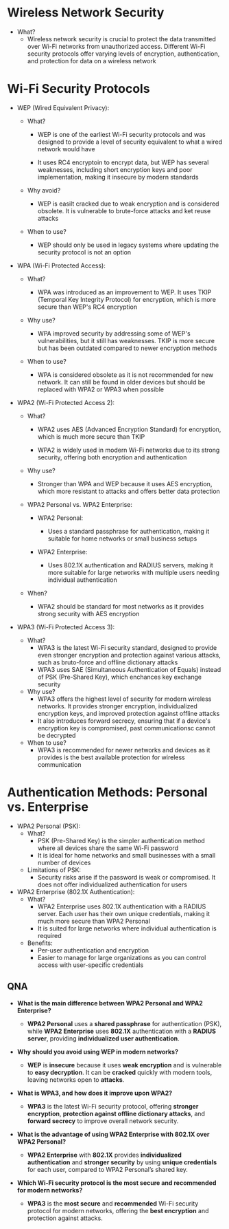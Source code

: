 # Wireless Network Security
- What?
	- Wireless network security is crucial to protect the data transmitted over Wi-Fi networks from unauthorized access. Different Wi-Fi security protocols offer varying levels of encryption, authentication, and protection for data on a wireless network

# Wi-Fi Security Protocols
- WEP (Wired Equivalent Privacy):
	- What?
		- WEP is one of the earliest Wi-Fi security protocols and was designed to provide a level of security equivalent to what a wired network would have
		
		- It uses RC4 encryptoin to encrypt data, but WEP has several weaknesses, including short encryption keys and poor implementation, making it insecure by modern standards
		
	- Why avoid?
		- WEP is easilt cracked due to weak encryption and is considered obsolete. It is vulnerable to brute-force attacks and ket reuse attacks
		
	- When to use?
		- WEP should only be used in legacy systems where updating the security protocol is not an option
		
- WPA (Wi-Fi Protected Access):
	- What?
		- WPA was introduced as an improvement to WEP. It uses TKIP (Temporal Key Integrity Protocol) for encryption, which is more secure than WEP's RC4 encryption
		
	- Why use?
		- WPA improved security by addressing some of WEP's vulnerabilities, but it still has weaknesses. TKIP is more secure but has been outdated compared to newer encryption methods
		
	- When to use?
		- WPA is considered obsolete as it is not recommended for new network. It can still be found in older devices but should be replaced with WPA2 or WPA3 when possible
		
- WPA2 (Wi-Fi Protected Access 2):
	- What?
		- WPA2 uses AES (Advanced Encryption Standard) for encryption, which is much more secure than TKIP
		
		- WPA2 is widely used in modern Wi-Fi networks due to its strong security, offering both encryption and authentication
		
	- Why use?
		- Stronger than WPA and WEP because it uses AES encryption, which more resistant to attacks and offers better data protection
		
	- WPA2 Personal vs. WPA2 Enterprise:
		- WPA2 Personal:
			- Uses a standard passphrase for authentication, making it suitable for home networks or small business setups
			
		- WPA2 Enterprise:
			- Uses 802.1X authentication and RADIUS servers, making it more suitable for large networks with multiple users needing individual authentication
			
	- When?
		- WPA2 should be standard for most networks as it provides strong security with AES encryption
		
- WPA3 (Wi-Fi Protected Access 3):
	- What?
		- WPA3 is the latest Wi-Fi security standard, designed to provide even stronger encryption and protection against various attacks, such as bruto-force and offline dictionary attacks
		- WPA3 uses SAE (Simultaneous Authentication of Equals) instead of PSK (Pre-Shared Key), which enchances key exchange security
	- Why use?
		- WPA3 offers the highest level of security for modern wireless networks. It provides stronger encryption, individualized encryption keys, and improved protection against offline attacks
		- It also introduces forward secrecy, ensuring that if a device's encryption key is compromised, past communicationsc cannot be decrypted
	- When to use?
		- WPA3 is recommended for newer networks and devices as it provides is the best available protection for wireless communication

# Authentication Methods: Personal vs. Enterprise
- WPA2 Personal (PSK):
	- What?
		- PSK (Pre-Shared Key) is the simpler authentication method where all devices share the same Wi-Fi password
		- It is ideal for home networks and small businesses with a small number of devices
	- Limitations of PSK:
		- Security risks arise if the password is weak or compromised. It does not offer individualized authentication for users
- WPA2 Enterprise (802.1X Authentication):
	- What?
		- WPA2 Enterprise uses 802.1X authentication with a RADIUS server. Each user has their own unique credentials, making it much more secure than WPA2 Personal
		- It is suited for large networks where individual authentication is required
	- Benefits:
		- Per-user authentication and encryption
		- Easier to manage for large organizations as you can control access with user-specific credentials

## QNA
- **What is the main difference between WPA2 Personal and WPA2 Enterprise?**
    
    - **WPA2 Personal** uses a **shared passphrase** for authentication (PSK), while **WPA2 Enterprise** uses **802.1X** authentication with a **RADIUS server**, providing **individualized user authentication**.
        
- **Why should you avoid using WEP in modern networks?**
    
    - **WEP** is **insecure** because it uses **weak encryption** and is vulnerable to **easy decryption**. It can be **cracked** quickly with modern tools, leaving networks open to **attacks**.
        
- **What is WPA3, and how does it improve upon WPA2?**
    
    - **WPA3** is the latest Wi-Fi security protocol, offering **stronger encryption**, **protection against offline dictionary attacks**, and **forward secrecy** to improve overall network security.
        
- **What is the advantage of using WPA2 Enterprise with 802.1X over WPA2 Personal?**
    
    - **WPA2 Enterprise** with **802.1X** provides **individualized authentication** and **stronger security** by using **unique credentials** for each user, compared to WPA2 Personal’s shared key.
        
- **Which Wi-Fi security protocol is the most secure and recommended for modern networks?**
    
    - **WPA3** is the **most secure** and **recommended** Wi-Fi security protocol for modern networks, offering the **best encryption** and protection against attacks.